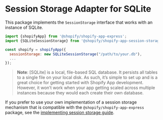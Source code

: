 # Session Storage Adapter for SQLite

This package implements the `SessionStorage` interface that works with an instance of SQLite.

```js
import {shopifyApp} from '@shopify/shopify-app-express';
import {SQLiteSessionStorage} from '@shopify/shopify-app-session-storage-sqlite';

const shopify = shopifyApp({
  sessionStorage: new SQLiteSessionStorage("/path/to/your.db"),
  ...
});
```

> **Note**: [SQLite] is a local, file-based SQL database. It persists all tables to a single file on your local disk. As such, it’s simple to set up and is a great choice for getting started with Shopify App development. However, it won’t work when your app getting scaled across multiple instances because they would each create their own database.

If you prefer to use your own implementation of a session storage mechanism that is compatible with the `@shopify/shopify-app-express` package, see the [implementing session storage guide](../shopify-app-session-storage/implementing-session-storage.md).
